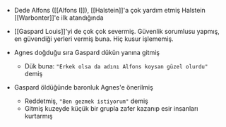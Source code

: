 - Dede Alfons ([[Alfons I]]), [[Halstein]]'a çok yardım etmiş Halstein [[Warbonter]]'e ilk atandığında  
  
- [[Gaspard Louis]]'yi de çok çok severmiş. Güvenlik sorumlusu yapmış, en güvendiği yerleri vermiş buna. Hiç kusur işlememiş.  
  
- Agnes doğduğu sıra Gaspard dükün yanına gitmiş  
	- Dük buna: `"Erkek olsa da adını Alfons koysan güzel olurdu"` demiş  
  
- Gaspard öldüğünde baronluk Agnes'e önerilmiş  
	- Reddetmiş, `"Ben gezmek istiyorum"` demiş  
	- Gitmiş kuzeyde küçük bir grupla zafer kazanıp esir insanları kurtarmış